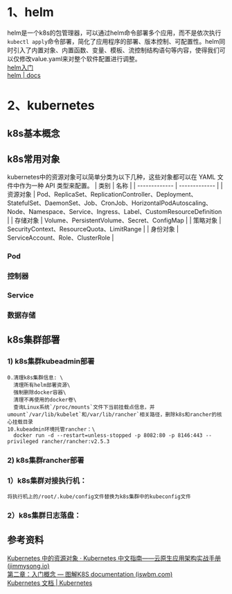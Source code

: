 # 1、helm
helm是一个k8s的包管理器，可以通过helm命令部署多个应用，而不是依次执行`kubectl apply`命令部署，简化了应用程序的部署、版本控制、可配置性。helm同时引入了内置对象、内置函数、变量、模板、流控制结构语句等内容，使得我们可以仅修改value.yaml来对整个软件配置进行调整。\
[helm入门](https://developer.aliyun.com/article/1207395) \
[helm | docs](https://helm.sh/zh/docs/)

# 2、kubernetes
## k8s基本概念

## k8s常用对象
kubernetes中的资源对象可以简单分类为以下几种，这些对象都可以在 YAML 文件中作为一种 API 类型来配置。
| 类别 | 名称 |
| ------------- | ------------- |
| 资源对象 | Pod、ReplicaSet、ReplicationController、Deployment、StatefulSet、DaemonSet、Job、CronJob、HorizontalPodAutoscaling、Node、Namespace、Service、Ingress、Label、CustomResourceDefinition |
| 存储对象 | Volume、PersistentVolume、Secret、ConfigMap |
| 策略对象 | SecurityContext、ResourceQuota、LimitRange |
| 身份对象 | ServiceAccount、Role、ClusterRole |

### Pod

### 控制器

### Service

### 数据存储

## k8s集群部署
### 1) k8s集群kubeadmin部署
    0.清理k8s集群信息: \
      清理所有helm部署资源\
      强制删除docker容器\
      清理不再使用的docker卷\
      查询Linux系统`/proc/mounts`文件下当前挂载点信息，并umount`/var/lib/kubelet`和/var/lib/rancher`相关路径，删除k8s和rancher的核心挂载目录
    10.kubeadmin环境托管rancher：\
      docker run -d --restart=unless-stopped -p 8082:80 -p 8146:443 --privileged rancher/rancher:v2.5.3
### 2) k8s集群rancher部署

  ### 1）k8s集群对接执行机：
    将执行机上的/root/.kube/config文件替换为k8s集群中的kubeconfig文件
  ### 2）k8s集群日志落盘：

## 参考资料
[Kubernetes 中的资源对象 · Kubernetes 中文指南——云原生应用架构实战手册 (jimmysong.io)](https://jimmysong.io/kubernetes-handbook/concepts/objects.html) \
[第二章：入门概念 — 图解K8S documentation (iswbm.com)](https://k8s.iswbm.com/chapters/p02.html#) \
[Kubernetes 文档 | Kubernetes](https://kubernetes.io/zh-cn/docs/home/)
